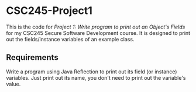 # CSC245-Project1
This is the code for _Project 1: Write program to print out an Object's Fields_ for my CSC245 Secure Software Development course. It is designed to print out the fields/instance variables of an example class.

## Requirements
Write a program using Java Reflection to print out its field (or instance) variables. Just print out its name, you don't need to print out the variable's value.
